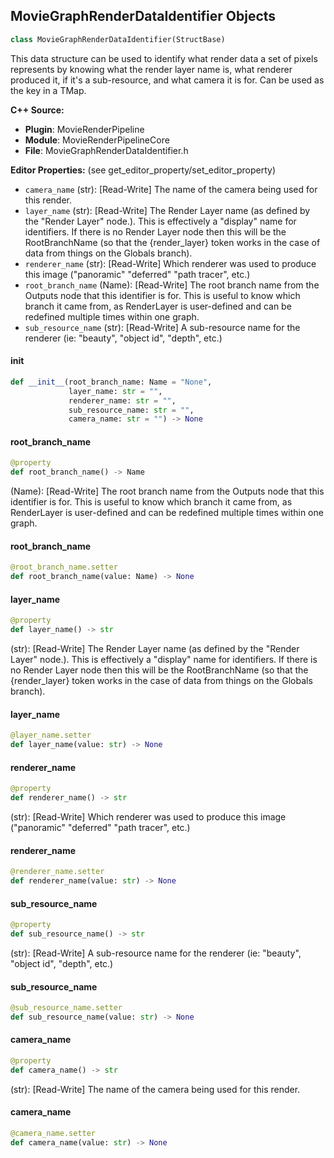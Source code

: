 ## MovieGraphRenderDataIdentifier Objects

```python
class MovieGraphRenderDataIdentifier(StructBase)
```

This data structure can be used to identify what render data a set of pixels represents
by knowing what the render layer name is, what renderer produced it, if it's a sub-resource,
and what camera it is for. Can be used as the key in a TMap.

**C++ Source:**

- **Plugin**: MovieRenderPipeline
- **Module**: MovieRenderPipelineCore
- **File**: MovieGraphRenderDataIdentifier.h

**Editor Properties:** (see get_editor_property/set_editor_property)

- ``camera_name`` (str):  [Read-Write] The name of the camera being used for this render.
- ``layer_name`` (str):  [Read-Write] The Render Layer name (as defined by the "Render Layer" node.). This is effectively a
  "display" name for identifiers. If there is no Render Layer node then this will be the
  RootBranchName (so that the {render_layer} token works in the case of data from things
  on the Globals branch).
- ``renderer_name`` (str):  [Read-Write] Which renderer was used to produce this image ("panoramic" "deferred" "path tracer", etc.)
- ``root_branch_name`` (Name):  [Read-Write] The root branch name from the Outputs node that this identifier is for. This is useful to
  know which branch it came from, as RenderLayer is user-defined and can be redefined multiple
  times within one graph.
- ``sub_resource_name`` (str):  [Read-Write] A sub-resource name for the renderer (ie: "beauty", "object id", "depth", etc.)

<a id="unreal.MovieGraphRenderDataIdentifier.__init__"></a>

#### __init__

```python
def __init__(root_branch_name: Name = "None",
             layer_name: str = "",
             renderer_name: str = "",
             sub_resource_name: str = "",
             camera_name: str = "") -> None
```

<a id="unreal.MovieGraphRenderDataIdentifier.root_branch_name"></a>

#### root_branch_name

```python
@property
def root_branch_name() -> Name
```

(Name):  [Read-Write] The root branch name from the Outputs node that this identifier is for. This is useful to
know which branch it came from, as RenderLayer is user-defined and can be redefined multiple
times within one graph.

<a id="unreal.MovieGraphRenderDataIdentifier.root_branch_name"></a>

#### root_branch_name

```python
@root_branch_name.setter
def root_branch_name(value: Name) -> None
```

<a id="unreal.MovieGraphRenderDataIdentifier.layer_name"></a>

#### layer_name

```python
@property
def layer_name() -> str
```

(str):  [Read-Write] The Render Layer name (as defined by the "Render Layer" node.). This is effectively a
"display" name for identifiers. If there is no Render Layer node then this will be the
RootBranchName (so that the {render_layer} token works in the case of data from things
on the Globals branch).

<a id="unreal.MovieGraphRenderDataIdentifier.layer_name"></a>

#### layer_name

```python
@layer_name.setter
def layer_name(value: str) -> None
```

<a id="unreal.MovieGraphRenderDataIdentifier.renderer_name"></a>

#### renderer_name

```python
@property
def renderer_name() -> str
```

(str):  [Read-Write] Which renderer was used to produce this image ("panoramic" "deferred" "path tracer", etc.)

<a id="unreal.MovieGraphRenderDataIdentifier.renderer_name"></a>

#### renderer_name

```python
@renderer_name.setter
def renderer_name(value: str) -> None
```

<a id="unreal.MovieGraphRenderDataIdentifier.sub_resource_name"></a>

#### sub_resource_name

```python
@property
def sub_resource_name() -> str
```

(str):  [Read-Write] A sub-resource name for the renderer (ie: "beauty", "object id", "depth", etc.)

<a id="unreal.MovieGraphRenderDataIdentifier.sub_resource_name"></a>

#### sub_resource_name

```python
@sub_resource_name.setter
def sub_resource_name(value: str) -> None
```

<a id="unreal.MovieGraphRenderDataIdentifier.camera_name"></a>

#### camera_name

```python
@property
def camera_name() -> str
```

(str):  [Read-Write] The name of the camera being used for this render.

<a id="unreal.MovieGraphRenderDataIdentifier.camera_name"></a>

#### camera_name

```python
@camera_name.setter
def camera_name(value: str) -> None
```

<a id="unreal.MovieGraphRenderLayerOutputData"></a>